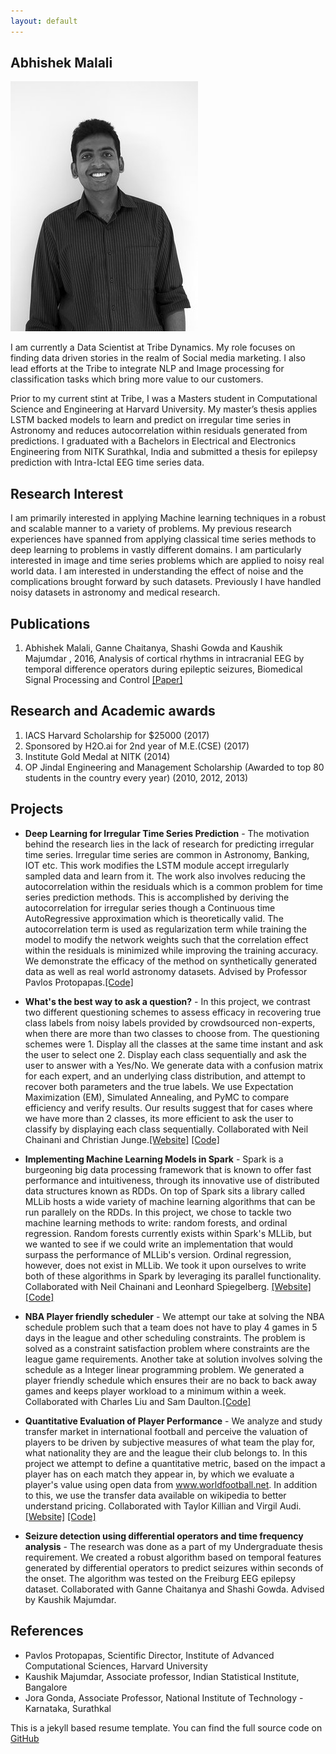 ```yaml
---
layout: default
---
```


## Abhishek Malali

<img class="profile-picture" src="Abhishek.jpg">

I am currently a Data Scientist at Tribe Dynamics. My role focuses on finding data driven stories in the realm of Social media marketing. I also lead efforts at the Tribe to integrate NLP and Image processing for classification tasks which bring more value to our customers.

Prior to my current stint at Tribe, I was a Masters student in Computational Science and Engineering at Harvard University. My master’s thesis applies LSTM backed models to learn and predict on irregular time series in Astronomy and reduces autocorrelation within residuals generated from predictions. I graduated with a Bachelors in Electrical and Electronics Engineering from NITK Surathkal, India and submitted a thesis for epilepsy prediction with Intra-Ictal EEG time series data.

## Research Interest

I am primarily interested in applying Machine learning techniques in a robust and scalable manner to a variety of problems. My previous research experiences have spanned from applying classical time series methods to deep learning to problems in vastly different domains. I am particularly interested in image and time series problems which are applied to noisy real world data. I am interested in understanding the effect of noise and the complications brought forward by such datasets. Previously I have handled noisy datasets in astronomy and medical research.

## Publications

1. Abhishek Malali, Ganne Chaitanya, Shashi Gowda and Kaushik Majumdar , 2016, Analysis of cortical rhythms in intracranial EEG by temporal difference operators during epileptic seizures, Biomedical Signal Processing and Control [[Paper]](https://www.sciencedirect.com/science/article/pii/S1746809416000033)

## Research and Academic awards
1. IACS Harvard Scholarship for $25000 (2017)
2. Sponsored by H2O.ai for 2nd year of M.E.(CSE) (2017)
3. Institute Gold Medal at NITK (2014)
4. OP Jindal Engineering and Management Scholarship (Awarded to top 80 students in the country every year) (2010, 2012, 2013)

## Projects
* **Deep Learning for Irregular Time Series Prediction** - The motivation behind the research lies in the lack of research for predicting irregular time series. Irregular time series are common in Astronomy, Banking, IOT etc. This work modifies the LSTM module accept irregularly sampled data and learn from it. The work also involves reducing the autocorrelation within the residuals which is a common problem for time series prediction methods. This is accomplished by deriving the autocorrelation for irregular series though a Continuous time AutoRegressive approximation which is theoretically valid. The autocorrelation term is used as regularization term while training the model to modify the network weights such that the correlation effect within the residuals is minimized while improving the training accuracy. We demonstrate the efficacy of the method on synthetically generated data as well as real world astronomy datasets. Advised by Professor Pavlos Protopapas.[[Code]](https://github.com/abhishekmalali/TimeFlow)

* **What's the best way to ask a question?** - In this project, we contrast two different questioning schemes to assess efficacy in recovering true class labels from noisy labels provided by crowdsourced non-experts, when there are more than two classes to choose from.  The questioning schemes were 1. Display all the classes at the same time instant and ask the user to select one 2. Display each class sequentially and ask the user to answer with a Yes/No. We generate data with a confusion matrix for each expert, and an underlying class distribution, and attempt to recover both parameters and the true labels. We use Expectation Maximization (EM), Simulated Annealing, and PyMC to compare efficiency and verify results. Our results suggest that for cases where we have more than 2 classes, its more efficient to ask the user to classify by displaying each class sequentially. Collaborated with Neil Chainani and Christian Junge.[[Website]](http://abhishekmalali.github.io/questioning-strategy-classification/) [[Code]](https://github.com/abhishekmalali/questioning-strategy-classification)

* **Implementing Machine Learning Models in Spark** - Spark is a burgeoning big data processing framework that is known to offer fast performance and intuitiveness, through its innovative use of distributed data structures known as RDDs. On top of Spark sits a library called MLLib hosts a wide variety of machine learning algorithms that can be run parallely on the RDDs. In this project, we chose to tackle two machine learning methods to write: random forests, and ordinal regression. Random forests currently exists within Spark's MLLib, but we wanted to see if we could write an implementation that would surpass the performance of MLLib's version. Ordinal regression, however, does not exist in MLLib. We took it upon ourselves to write both of these algorithms in Spark by leveraging its parallel functionality. Collaborated with Neil Chainani and Leonhard Spiegelberg. [[Website]](http://abhishekmalali.github.io/spark-ml/) [[Code]](https://github.com/abhishekmalali/spark-ml)

* **NBA Player friendly scheduler** - We attempt our take at solving the NBA schedule problem such that a team does not have to play 4 games in 5 days in the league and other scheduling constraints. The problem is solved as a constraint satisfaction problem where constraints are the league game requirements. Another take at solution involves solving the schedule as a Integer linear programming problem. We generated a player friendly schedule which ensures their are no back to back away games and keeps player workload to a minimum within a week. Collaborated with Charles Liu and Sam Daulton.[[Code]](https://github.com/therealchuckliu/NBA_Scheduler)

* **Quantitative Evaluation of Player Performance** - We analyze and study transfer market in international football and perceive the valuation of players to be driven by subjective measures of what team the play for, what nationality they are and the league their club belongs to. In this project we attempt to define a quantitative metric, based on the impact a player has on each match they appear in, by which we evaluate a player's value using open data from www.worldfootball.net. In addition to this, we use the transfer data available on wikipedia to better understand pricing. Collaborated with Taylor Killian and Virgil Audi.[[Website]](http://cs109-fifa.github.io) [[Code]](https://github.com/cs109-FIFA/cs109-FIFA)

* **Seizure detection using differential operators and time frequency analysis** - The research was done as a part of my Undergraduate thesis requirement. We created a robust algorithm based on temporal features generated by differential operators to predict seizures within seconds of the onset. The algorithm was tested on the Freiburg EEG epilepsy dataset. Collaborated with Ganne Chaitanya and Shashi Gowda. Advised by Kaushik Majumdar.

## References

* Pavlos Protopapas, Scientific Director, Institute of Advanced Computational Sciences, Harvard University
* Kaushik Majumdar, Associate professor, Indian Statistical Institute, Bangalore
* Jora Gonda, Associate Professor, National Institute of Technology - Karnataka, Surathkal

This is a jekyll based resume template. You can find the full source code on [GitHub](https://github.com/bk2dcradle/researcher)
